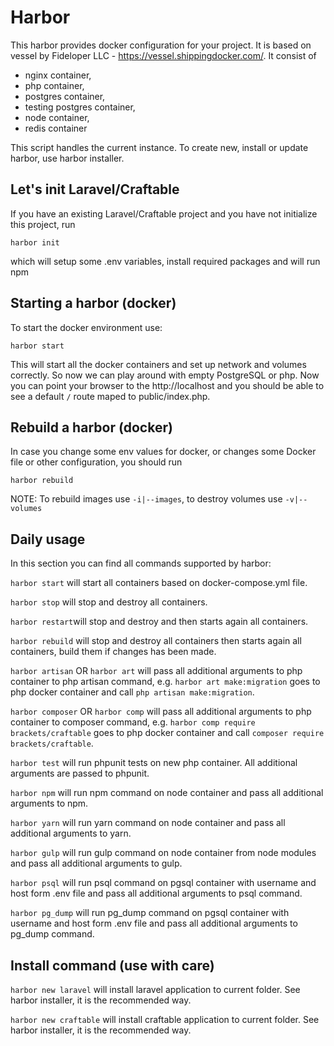 # Harbor #

This harbor provides docker configuration for your project. It is based on vessel by Fideloper LLC - https://vessel.shippingdocker.com/. It consist of
 
* nginx container, 
* php container, 
* postgres container, 
* testing postgres container,
* node container,
* redis container

This script handles the current instance. To create new, install or update harbor, use harbor installer.

## Let's init Laravel/Craftable ##

If you have an existing Laravel/Craftable project and you have not initialize this project, run 

`harbor init`

which will setup some .env variables, install required packages and will run npm

<!-- This will run:
`cp .env.example .env`
make some some changes to .env file (setting correct DB_HOST and use PostgreSQL over MySQL)
`habror composer require predis/predis`
`habror composer install`
`harbor artisan key:generate`
`harbor restart`
`harbor artisan migrate`
`harbor npm install`
`harbor npm run dev`-->

## Starting a harbor (docker) ##

To start the docker environment use:

`harbor start`

This will start all the docker containers and set up network and volumes correctly. So now we can play around with empty PostgreSQL or php. Now you can point your browser to the http://localhost and you should be able to see a default `/` route maped to public/index.php.

## Rebuild a harbor (docker) ##

In case you change some env values for docker, or changes some Docker file or other configuration, you should run

`harbor rebuild`

NOTE: To rebuild images use `-i|--images`, to destroy volumes use `-v|--volumes` 

## Daily usage ##

In this section you can find all commands supported by harbor:

`harbor start` will start all containers based on docker-compose.yml file.

`harbor stop` will stop and destroy all containers.

`harbor restart`will stop and destroy and then starts again all containers.

`harbor rebuild` will stop and destroy all containers then starts again all containers, build them if changes has been made.

`harbor artisan` OR `harbor art` will pass all additional arguments to php container to php artisan command, e.g. `harbor art make:migration` goes to php docker container and call `php artisan make:migration`.

`harbor composer` OR `harbor comp` will pass all additional arguments to php container to composer command, e.g. `harbor comp require brackets/craftable` goes to php docker container and call `composer require brackets/craftable`.

`harbor test` will run phpunit tests on new php container. All additional arguments are passed to phpunit.

`harbor npm` will run npm command on node container and pass all additional arguments to npm.

`harbor yarn` will run yarn command on node container and pass all additional arguments to yarn.

`harbor gulp` will run gulp command on node container from node modules and pass all additional arguments to gulp.

`harbor psql` will run psql command on pgsql container with username and host form .env file and pass all additional arguments to psql command.

`harbor pg_dump` will run pg_dump command on pgsql container with username and host form .env file and pass all additional arguments to pg_dump command.

## Install command (use with care) ##

`harbor new laravel` will install laravel application to current folder. See harbor installer, it is the recommended way.

`harbor new craftable` will install craftable application to current folder. See harbor installer, it is the recommended way.